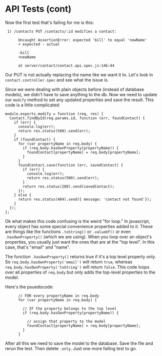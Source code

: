 # API Tests (cont)

Now the first test that's failing for me is this:
```
 1) /contacts PUT /contacts/:id modifies a contact:

      Uncaught AssertionError: expected 'bill' to equal 'newName'
      + expected - actual

      -bill
      +newName

      at server/contact/contact.api.spec.js:146:44
```

Our PUT is not actually replacing the name like we want it to.  Let's look in `contact.controller.spec` and see what the issue is.

Since we were dealing with plain objects before (instead of database models), we didn't have to save anything to the db.  Now we need to update our `modify` method to set any updated properties and save the result.  This code is a little complicated:

```
module.exports.modify = function (req, res) {
  Contact.findById(req.params.id, function (err, foundContact) {
    if (err) {
      console.log(err);
      return res.status(500).send(err);
    }
    if (foundContact) {
      for (var propertyName in req.body) {
        if (req.body.hasOwnProperty(propertyName)) {
          foundContact[propertyName] = req.body[propertyName];
        }
      }
      foundContact.save(function (err, savedContact) {
        if (err) {
          console.log(err);
          return res.status(500).send(err);
        }
        return res.status(200).send(savedContact);
      });
    } else {
      return res.status(404).send({ message: 'contact not found'});
    }
  });
};
```

Ok what makes this code confusing is the weird "for loop."  In javascript, every object has some special convenience properties added to it.  These are things like the functions `.toString()` or `.valueOf()` or even `.hasOwnProperty()` (which we are using).  When you loop over an object's properties, you usually just want the ones that are at the "top level".  In this case, that's "email" and "name".  

The function `.hasOwnProperty()` returns true if it's a top level property only.  So `req.body.hasOwnProperty('email')` will return `true`, whereas `req.body.hasOwnProperty('toString')` will return `false`.  This code loops over all properties of `req.body` but only adds the top-level properties to the model.

Here's the psuedocode:
```
      // FOR every propertyName in req.body 
      for (var propertyName in req.body) {

        // IF the property belongs to the top level
        if (req.body.hasOwnProperty(propertyName)) {

          // assign that property to the model
          foundContact[propertyName] = req.body[propertyName];
        }
      }
```

After all this we need to save the model to the database.  Save the file and rerun the test.  Then delete `.only`.  Just one more failing test to go.